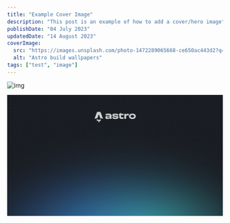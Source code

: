 ```yaml
---
title: "Example Cover Image"
description: "This post is an example of how to add a cover/hero image"
publishDate: "04 July 2023"
updatedDate: "14 August 2023"
coverImage:
  src: "https://images.unsplash.com/photo-1472289065668-ce650ac443d2?q=80&w=1169&auto=format&fit=crop&ixlib=rb-4.1.0&ixid=M3wxMjA3fDB8MHxwaG90by1wYWdlfHx8fGVufDB8fHx8fA%3D%3D"
  alt: "Astro build wallpapers"
tags: ["test", "image"]
---
```



![img](https://images.unsplash.com/photo-1500964757637-c85e8a162699?q=80&w=1203&auto=format&fit=crop&ixlib=rb-4.1.0&ixid=M3wxMjA3fDB8MHxwaG90by1wYWdlfHx8fGVufDB8fHx8fA%3D%3D)

![localimg](./cover.png)